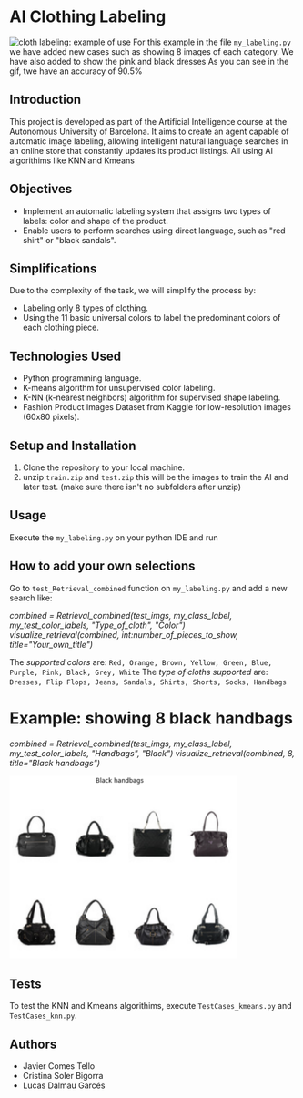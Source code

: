 # AI Clothing Labeling
![cloth labeling: example of use](./project%20images/labeling_example.gif)
For this example in the file `my_labeling.py` we have added new cases such as showing 8 images of each category. We have also added to show the pink and black dresses
As you can see in the gif, twe have an accuracy of 90.5%


## Introduction
This project is developed as part of the Artificial Intelligence course at the Autonomous University of Barcelona. 
It aims to create an agent capable of automatic image labeling, allowing intelligent natural language searches in an online store that constantly updates its product listings.
All using AI algorithims like KNN and Kmeans 

## Objectives
- Implement an automatic labeling system that assigns two types of labels: color and shape of the product.
- Enable users to perform searches using direct language, such as "red shirt" or "black sandals".

## Simplifications
Due to the complexity of the task, we will simplify the process by:
- Labeling only 8 types of clothing.
- Using the 11 basic universal colors to label the predominant colors of each clothing piece.

## Technologies Used
- Python programming language.
- K-means algorithm for unsupervised color labeling.
- K-NN (k-nearest neighbors) algorithm for supervised shape labeling.
- Fashion Product Images Dataset from Kaggle for low-resolution images (60x80 pixels).

## Setup and Installation
1. Clone the repository to your local machine.
2. unzip `train.zip` and `test.zip` this will be the images to train the AI and later test. (make sure there isn't no subfolders after unzip)


## Usage
Execute the `my_labeling.py` on your python IDE and run

## How to add your own selections   
Go to  `test_Retrieval_combined`  function on `my_labeling.py` and add a new search like:

*combined = Retrieval_combined(test_imgs, my_class_label, my_test_color_labels, "Type_of_cloth", "Color") 
visualize_retrieval(combined, int:number_of_pieces_to_show, title="Your_own_title")*

The *supported colors* are: `Red, Orange, Brown, Yellow, Green, Blue, Purple, Pink, Black, Grey, White`
The *type of cloths supported* are: `Dresses, Flip Flops, Jeans, Sandals, Shirts, Shorts, Socks, Handbags`

# Example: showing 8 black handbags 
*combined = Retrieval_combined(test_imgs, my_class_label, my_test_color_labels, "Handbags", "Black")*
*visualize_retrieval(combined, 8, title="Black handbags")*

<img src="./project%20images/Black_handbags_labeling_example.png" alt="example of use with black handbags" width="400"/>
  

## Tests
To test the KNN and Kmeans algorithims, execute `TestCases_kmeans.py` and `TestCases_knn.py`.

## Authors
 - Javier Comes Tello
 - Cristina Soler Bigorra
 - Lucas Dalmau Garcés
